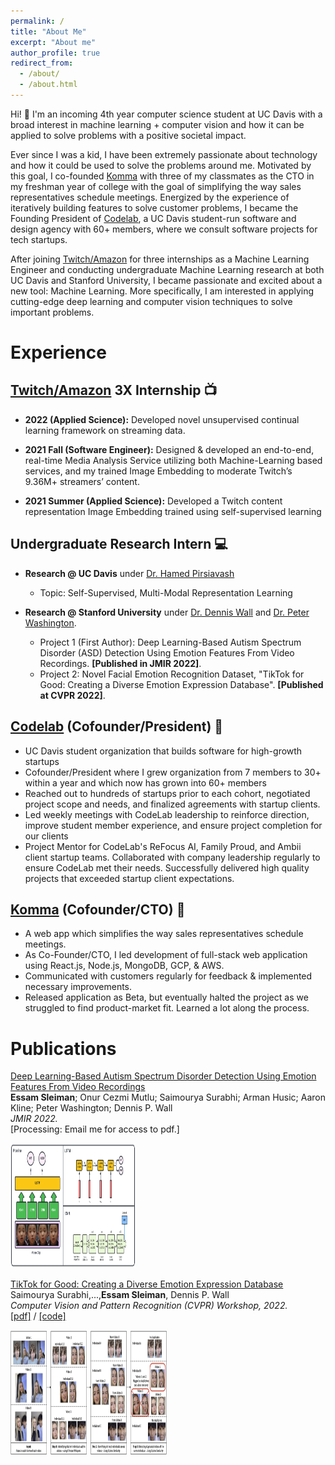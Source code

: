 ```yaml
---
permalink: /
title: "About Me"
excerpt: "About me"
author_profile: true
redirect_from:
  - /about/
  - /about.html
---
```


Hi! 👋 I'm an incoming 4th year computer science student at UC Davis with a broad interest in machine learning + computer vision and how it can be applied to solve problems with a positive societal impact.

Ever since I was a kid, I have been extremely passionate about technology and how it could be used to solve the problems around me. Motivated by this goal, I co-founded [Komma](https://github.com/essamsleiman/komma-web/) with three of my classmates as the CTO in my freshman year of college with the goal of simplifying the way sales representatives schedule meetings. Energized by the experience of iteratively building features to solve customer problems, I became the Founding President of [Codelab](https://codelabdavis.com/), a UC Davis student-run software and design agency with 60+ members, where we consult software projects for tech startups.

After joining [Twitch/Amazon](https://www.twitch.tv/) for three internships as a Machine Learning Engineer and conducting undergraduate Machine Learning research at both UC Davis and Stanford University, I became passionate and excited about a new tool: Machine Learning. More specifically, I am interested in applying cutting-edge deep learning and computer vision techniques to solve important problems.

# Experience

## [Twitch/Amazon](https://www.twitch.tv/) 3X Internship 📺

- **2022 (Applied Science):** Developed novel unsupervised continual learning framework on streaming data.

- **2021 Fall (Software Engineer):** Designed & developed an end-to-end, real-time Media Analysis Service utilizing both Machine-Learning based services, and my trained Image Embedding to moderate Twitch’s 9.36M+ streamers’ content.

- **2021 Summer (Applied Science):** Developed a Twitch content representation Image Embedding trained using self-supervised learning

## Undergraduate Research Intern 💻

- **Research @ UC Davis** under [Dr. Hamed Pirsiavash](https://web.cs.ucdavis.edu/~hpirsiav/)

  - Topic: Self-Supervised, Multi-Modal Representation Learning

- **Research @ Stanford University** under [Dr. Dennis Wall](https://profiles.stanford.edu/dennis-wall) and [Dr. Peter Washington](https://peterwashington.github.io/).
  - Project 1 (First Author): Deep Learning-Based Autism Spectrum Disorder (ASD) Detection Using Emotion Features From Video Recordings.
    **[Published in JMIR 2022]**.
  - Project 2: Novel Facial Emotion Recognition Dataset, "TikTok for Good: Creating a Diverse Emotion Expression Database". **[Published at CVPR 2022]**.

## [Codelab](https://codelabdavis.com/) (Cofounder/President) 🏫

- UC Davis student organization that builds software for high-growth startups
- Cofounder/President where I grew organization from 7 members to 30+ within a year and which now has grown into 60+ members
- Reached out to hundreds of startups prior to each cohort, negotiated project scope and needs, and finalized agreements with startup clients.
- Led weekly meetings with CodeLab leadership to reinforce direction, improve student member experience, and ensure project completion for our clients
- Project Mentor for CodeLab's ReFocus AI, Family Proud, and Ambii client startup teams. Collaborated with company leadership regularly to ensure CodeLab met their needs. Successfully delivered high quality projects that exceeded startup client expectations.

## [Komma](https://github.com/essamsleiman/komma-web/) (Cofounder/CTO) 🏢

- A web app which simplifies the way sales representatives schedule meetings.
- As Co-Founder/CTO, I led development of full-stack web application using React.js, Node.js, MongoDB, GCP, & AWS.
- Communicated with customers regularly for feedback & implemented necessary improvements.
- Released application as Beta, but eventually halted the project as we struggled to find product-market fit. Learned a lot along the process.

# Publications

[Deep Learning-Based Autism Spectrum Disorder Detection Using Emotion Features From Video Recordings](pub1)  
**Essam Sleiman**; Onur Cezmi Mutlu; Saimourya Surabhi; Arman Husic; Aaron Kline; Peter Washington; Dennis P. Wall <br>
_JMIR 2022._  
[Processing: Email me for access to pdf.]

<img src="/images/asd_classification_pipeline.png" alt='' width='200' height='200'>

[TikTok for Good: Creating a Diverse Emotion Expression Database](https://openaccess.thecvf.com/content/CVPR2022W/ABAW/html/Surabhi_TikTok_for_Good_Creating_a_Diverse_Emotion_Expression_Database_CVPRW_2022_paper.html)  
Saimourya Surabhi,...,**Essam Sleiman**, Dennis P. Wall <br>
_Computer Vision and Pattern Recognition (CVPR) Workshop, 2022._  
[[pdf]](https://arxiv.org/pdf/2201.09120.pdf) / [[code]](https://github.com/avdravid/AC-GANS-FOR-IMAGE-CLASSIFICATION) <br>

<img src="/images/tiktok_paper_img.png" alt='' width='250' height='200'>

<br>
<br>
